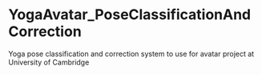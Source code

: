 # YogaAvatar_PoseClassificationAndCorrection
Yoga pose classification and correction system to use for avatar project at University of Cambridge
